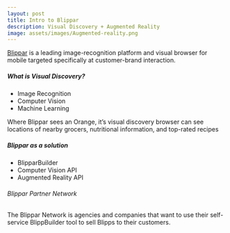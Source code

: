 ```yaml
---
layout: post
title: Intro to Blippar 
description: Visual Discovery + Augmented Reality
image: assets/images/Augmented-reality.png
---
```


<a href="https://blippar.com/en/">Blippar</a> is a leading image-recognition platform and visual browser for mobile targeted specifically at customer-brand interaction.

##### What is Visual Discovery?
<ul>
<li> Image Recognition
<li>Computer Vision
<li> Machine Learning
</ul>

Where Blippar sees an Orange, it’s visual discovery browser can see locations of nearby grocers, nutritional information, and top-rated recipes

##### Blippar as a solution
<ul>
<li>BlipparBuilder
<li>Computer Vision API
<li>Augmented Reality API
</ul>

###### Blippar Partner Network
The Blippar Network is agencies and companies that want to use their self-service BlippBuilder tool to sell Blipps to their customers.
